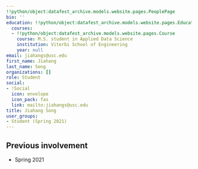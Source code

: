 ```yaml
---
!!python/object:datafest_archive.models.website.pages.PeoplePage
bio: ''
education: !!python/object:datafest_archive.models.website.pages.Education
  courses:
  - !!python/object:datafest_archive.models.website.pages.Course
    course: M.S. student in Applied Data Science
    institution: Viterbi School of Engineering
    year: null
email: jiahangs@usc.edu
first_name: Jiahang
last_name: Song
organizations: []
role: Student
social:
- !Social
  icon: envelope
  icon_pack: fas
  link: mailto:jiahangs@usc.edu
title: Jiahang Song
user_groups:
- Student (Spring 2021)
---
```



## Previous involvement

* Spring 2021

